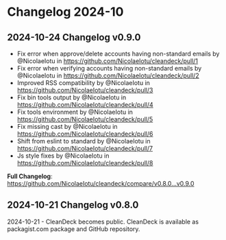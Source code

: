 # Changelog 2024-10

## 2024-10-24 Changelog v0.9.0
* Fix error when approve/delete accounts having non-standard emails by @NicolaeIotu in https://github.com/NicolaeIotu/cleandeck/pull/1
* Fix error when verifying accounts having non-standard emails by @NicolaeIotu in https://github.com/NicolaeIotu/cleandeck/pull/2
* Improved RSS compatibility by @NicolaeIotu in https://github.com/NicolaeIotu/cleandeck/pull/3
* Fix bin tools output by @NicolaeIotu in https://github.com/NicolaeIotu/cleandeck/pull/4
* Fix tools environment by @NicolaeIotu in https://github.com/NicolaeIotu/cleandeck/pull/5
* Fix missing cast by @NicolaeIotu in https://github.com/NicolaeIotu/cleandeck/pull/6
* Shift from eslint to standard by @NicolaeIotu in https://github.com/NicolaeIotu/cleandeck/pull/7
* Js style fixes by @NicolaeIotu in https://github.com/NicolaeIotu/cleandeck/pull/8


**Full Changelog**: https://github.com/NicolaeIotu/cleandeck/compare/v0.8.0...v0.9.0

## 2024-10-21 Changelog v0.8.0

2024-10-21 - CleanDeck becomes public. CleanDeck is available as packagist.com package and GitHub repository.
